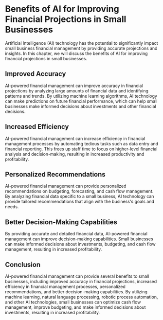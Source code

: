 Benefits of AI for Improving Financial Projections in Small Businesses
==========================================================================================================================================

Artificial Intelligence (AI) technology has the potential to significantly impact small business financial management by providing accurate projections and insights. In this chapter, we will discuss the benefits of AI for improving financial projections in small businesses.

Improved Accuracy
-----------------

AI-powered financial management can improve accuracy in financial projections by analyzing large amounts of financial data and identifying patterns and trends. By utilizing machine learning algorithms, AI technology can make predictions on future financial performance, which can help small businesses make informed decisions about investments and other financial decisions.

Increased Efficiency
--------------------

AI-powered financial management can increase efficiency in financial management processes by automating tedious tasks such as data entry and financial reporting. This frees up staff time to focus on higher-level financial analysis and decision-making, resulting in increased productivity and profitability.

Personalized Recommendations
----------------------------

AI-powered financial management can provide personalized recommendations on budgeting, forecasting, and cash flow management. By analyzing financial data specific to a small business, AI technology can provide tailored recommendations that align with the business's goals and needs.

Better Decision-Making Capabilities
-----------------------------------

By providing accurate and detailed financial data, AI-powered financial management can improve decision-making capabilities. Small businesses can make informed decisions about investments, budgeting, and cash flow management, resulting in increased profitability.

Conclusion
----------

AI-powered financial management can provide several benefits to small businesses, including improved accuracy in financial projections, increased efficiency in financial management processes, personalized recommendations, and better decision-making capabilities. By utilizing machine learning, natural language processing, robotic process automation, and other AI technologies, small businesses can optimize cash flow management, improve budgeting, and make informed decisions about investments, resulting in increased profitability.
